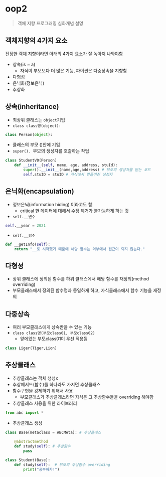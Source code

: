 # oop2

>객체 지향 프로그래밍 심화개념 설명



## 객체지향의 4가지 요소

진정한 객체 지향이라면 아래의 4가지 요소가 잘 녹아져 나와야함

- 상속(is ~ a)  	
  - 자식이 부모보다 더 많은 기능,  파이썬은 다중상속을 지향함
- 다형성 
- 은닉화(정보은닉)
- 추상화



## 상속(inheritance)

- 최상위 클래스는  `object`기입
- `class class명(object):`

```python
class Person(object):
```

- 클래스의 부모 ()안에 기입
- `super(). `부모의 생성자를 호출하는 작업

```python 
class StudentV0(Person)
	def __init__(self, name, age, address, stuId):
        super().__init__(name,age,address) # 부모의 생성자를 받는 코드
        self.stuID = stuID # 자식에서 만들어진 생성자
```



## 은닉화(encapsulation)

- 정보은닉(information hiding) 이라고도 함 
  -  critical 한 데이터에 대해서 수정 제거가 불가능하게 하는 것 
- `self.__변수` 

```python
self.__year = 2021
```

- `self.__함수`

```python
def __getInfo(self):
    return "__로 시작했기 때문에 해당 함수는 외부에서 접근이 되지 않는다."
```



## 다형성

- 상위 클래스에 정의된 함수를 하위 클래스에서 해당 함수를 재정의(method overriding)
- 부모클래스에서 정의된 함수명과 동일하게 하고, 자식클래스에서 함수 기능을 재정의



## 다중상속

- 여러 부모클래스에게 상속받을 수 있는 기능
- `class class명(부모class01, 부모class02)`
  - 앞에있는 부모class01이 우선 적용됨

```python
class Liger(Tiger,Lion)
```



## 추상클래스

- 추상클래스는 객체 생성x
- 추상메서드(함수)를 하나라도 가지면 추상클래스 
- 함수구현을 강제하기 위해서 사용 
  - 부모클래스가 추상클래스라면 자식은 그 추상함수들을 overriding 해야함
- 추상클래스 사용을 위한 라이브러리

```python
from abc import *
```

- 추상클래스 생성

```python
class Base(metaclass = ABCMeta): # 추상클래스 
    
    @abstractmethod  
    def study(self): # 추상함수
        pass

class Student(Base):
    def study(self):  # 부모의 추상함수 overriding
        print("공부하자!")
```



